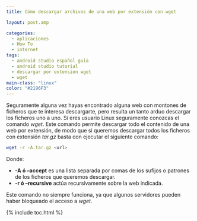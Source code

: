 ```yaml
---
title: Cómo descargar archivos de una web por extensión con wget

layout: post.amp

categories:
  - aplicaciones
  - How To
  - internet
tags:
  - android studio español guia
  - android studio tutorial
  - descargar por extension wget
  - wget
main-class: "linux"
color: "#2196F3"
---
```

Seguramente alguna vez hayas encontrado alguna web con montones de ficheros que te interesa descargarte, pero resulta un tanto arduo descargar los ficheros uno a uno. Si eres usuario Linux seguramente conozcas el comando *wget*. Este comando permite descargar todo el contenido de una web por extensión, de modo que si queremos descargar todos los ficheros con extensión *tar.gz* basta con ejecutar el siguiente comando:  

<!--ad-->

```bash
wget -r -A.tar.gz <url>

```

Donde:

  * **-A ó &#8211;accept** es una lista separada por comas de los sufijos o patrones de los ficheros que queremos descargar.
  * **-r ó &#8211;recursive** actúa recursívamente sobre la web indicada.

Este comando no siempre funciona, ya que algunos servidores pueden haber bloqueado el acceso a *wget*.



{% include toc.html %}

